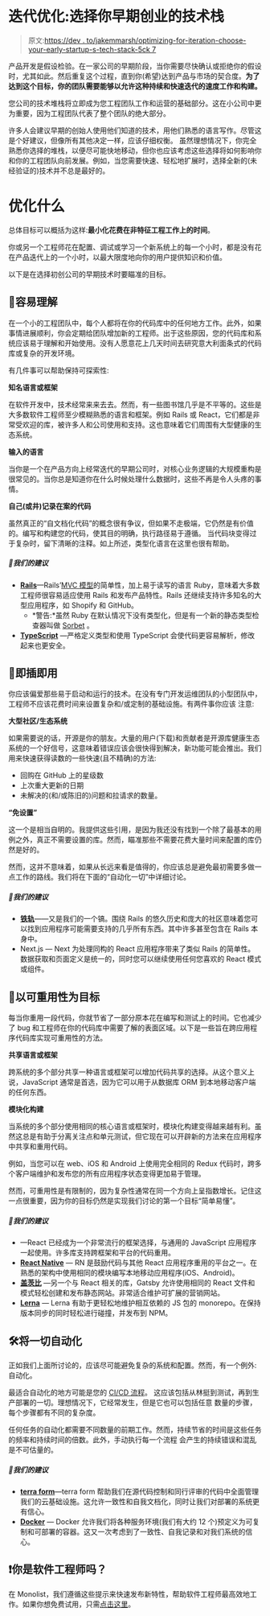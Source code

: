 # 迭代优化:选择你早期创业的技术栈

> 原文:[https://dev . to/jakemmarsh/optimizing-for-iteration-choose-your-early-startup-s-tech-stack-5ck 7](https://dev.to/jakemmarsh/optimizing-for-iteration-choosing-your-early-startup-s-tech-stack-5ck7)

产品开发是假设检验。在一家公司的早期阶段，当你需要尽快确认或拒绝你的假设时，尤其如此。然后重复这个过程，直到你(希望)达到产品与市场的契合度。**为了达到这个目标，你的团队需要能够以允许这种持续和快速迭代的速度工作和构建。**

您公司的技术堆栈将立即成为您工程团队工作和运营的基础部分。这在小公司中更为重要，因为工程团队代表了整个团队的绝大部分。

许多人会建议早期的创始人使用他们知道的技术，用他们熟悉的语言写作。尽管这是个好建议，但像所有其他决定一样，应该仔细权衡。
虽然理想情况下，你完全熟悉你选择的堆栈，以便尽可能快地移动，但你也应该考虑这些选择将如何影响你和你的工程团队向前发展。例如，当您需要快速、轻松地扩展时，选择全新的(未经验证的)技术并不总是最好的。

# [](#what-to-optimize-for)优化什么

总体目标可以概括为这样:**最小化花费在非特征工程工作上的时间**。

你或另一个工程师花在配置、调试或学习一个新系统上的每一个小时，都是没有花在产品迭代上的一个小时，以最大限度地向你的用户提供知识和价值。

以下是在选择初创公司的早期技术时要瞄准的目标。

## [](#easy-to-understand)🤯容易理解

在一个小的工程团队中，每个人都将在你的代码库中的任何地方工作。此外，如果事情进展顺利，你会定期给团队增加新的工程师。出于这些原因，您的代码库和系统应该易于理解和开始使用。没有人愿意花上几天时间去研究意大利面条式的代码库或复杂的开发环境。

有几件事可以帮助保持可探索性:

**知名语言或框架**

在软件开发中，技术经常来来去去。然而，有一些图书馆几乎是不平等的。这些是大多数软件工程师至少模糊熟悉的语言和框架。例如 Rails 或 React，它们都是非常受欢迎的库，被许多人和公司使用和支持。这也意味着它们周围有大型健康的生态系统。

**输入的语言**

当你是一个在产品方向上经常迭代的早期公司时，对核心业务逻辑的大规模重构是很常见的。当你总是知道你在什么时候处理什么数据时，这些不再是令人头疼的事情。

**自己(或井)记录在案的代码**

虽然真正的“自文档化代码”的概念很有争议，但如果不走极端，它仍然是有价值的。编写和构建您的代码，使其目的明确，执行路径易于遵循。
当代码块变得过于复杂时，留下清晰的注释。如上所述，类型化语言在这里也很有帮助。

##### [](#our-recommendations)🙌我们的建议

*   **[Rails](https://rubyonrails.org/)**—Rails’[MVC 模型](https://en.wikipedia.org/wiki/Model%E2%80%93view%E2%80%93controller)的简单性，加上易于读写的语言 Ruby，意味着大多数工程师很容易适应使用 Rails 和发布产品特性。Rails 还继续支持许多知名的大型应用程序，如 Shopify 和 GitHub。
    *   *警告:*虽然 Ruby 在默认情况下没有类型化，但是有一个新的静态类型检查器叫做 [Sorbet](https://sorbet.org/) 。
*   **[TypeScript](https://www.typescriptlang.org/)** —严格定义类型和使用 TypeScript 会使代码更容易解析，修改起来也更安全。

## [](#plug-and-play)🔌即插即用

你应该偏爱那些易于启动和运行的技术。在没有专门开发运维团队的小型团队中，
工程师不应该花费时间来设置复杂和/或定制的基础设施。有两件事你应该
注意:

**大型社区/生态系统**

如果需要说的话，开源是你的朋友。大量的用户(下载)和贡献者是开源库健康生态系统的一个好信号，这意味着错误应该会很快得到解决，新功能可能会推出。我们用来快速获得读数的一些快速(且不精确)的方法:

*   回购在 GitHub 上的星级数
*   上次重大更新的日期
*   未解决的(和/或陈旧的)问题和拉请求的数量。

**“免设置”**

这一个是相当自明的。我提供这些引用，是因为我还没有找到一个除了最基本的用例之外，真正不需要设置的库。然而，瞄准那些不需要花费大量时间来配置的库仍然是好的。

然而，这并不意味着，如果从长远来看是值得的，你应该总是避免最初需要多做一点工作的路线。我们将在下面的“自动化一切”中详细讨论。

##### [](#our-recommendations)🙌我们的建议

*   **[铁轨](https://rubyonrails.org/)**——又是我们的一个镐。围绕 Rails 的悠久历史和庞大的社区意味着您可以找到应用程序可能需要支持的几乎所有东西。其中许多甚至包含在 Rails 本身中。
*   Next.js — Next 为处理同构的 React 应用程序带来了类似 Rails 的简单性。数据获取和页面定义是统一的，同时您可以继续使用任何您喜欢的 React 模式或组件。

## [](#aim-for-reusability)🔄以可重用性为目标

每当你重用一段代码，你就节省了一部分原本花在编写和测试上的时间。它也减少了 bug 和工程师在你的代码库中需要了解的表面区域。以下是一些旨在跨应用程序代码库实现可重用性的方法。

**共享语言或框架**

跨系统的多个部分共享一种语言或框架可以增加代码共享的选择。从这个意义上说，JavaScript 通常是首选，因为它可以用于从数据库 ORM 到本地移动客户端的任何东西。

**模块化构建**

当系统的多个部分使用相同的核心语言或框架时，模块化构建变得越来越有利。虽然这总是有助于分离关注点和单元测试，但它现在可以开辟新的方法来在应用程序中共享和重用代码。

例如，当您可以在 web、iOS 和 Android 上使用完全相同的 Redux 代码时，跨多个客户端维护和发布您的所有应用程序状态变得更加易于管理。

然而，可重用性是有限制的，因为复杂性通常在同一个方向上呈指数增长。记住这一点很重要，因为你的目标仍然是实现我们讨论的第一个目标“简单易懂”。

##### [](#our-recommendations)🙌我们的建议

*   —React 已经成为一个非常流行的框架选择，与通用的 JavaScript 应用程序一起使用。许多库支持跨框架和平台的代码重用。
*   **[React Native](https://facebook.github.io/react-native/)** — RN 是鼓励代码与其他 React 应用程序重用的平台之一。在熟悉的架构中使用相同的模块编写本地移动应用程序(iOS、Android)。
*   **[盖茨比](https://reactjs.org)** —另一个与 React 相关的库，Gatsby 允许使用相同的 React 文件和模式轻松创建和发布静态网站。非常适合维护可扩展的营销网站。
*   **[Lerna](https://github.com/lerna/lerna)** — Lerna 有助于更轻松地维护相互依赖的 JS 包的 monorepo。在保持版本同步的同时轻松进行碰撞，并发布到 NPM。

## [](#%F0%9F%9B%A0-automate-everything)🛠将一切自动化

正如我们上面所讨论的，应该尽可能避免复杂的系统和配置。然而，有一个例外:自动化。

最适合自动化的地方可能是您的 [CI/CD 流程](https://www.atlassian.com/continuous-delivery/principles/continuous-integration-vs-delivery-vs-deployment)。
这应该包括从林挺到测试，再到生产部署的一切。理想情况下，它经常发生，但是它也可以包括任意
数量的步骤，每个步骤都有不同的复杂度。

任何任务的自动化都需要不同数量的前期工作。然而，持续节省的时间是这些任务的频率和持续时间的倍数。此外，手动执行每一个流程
会产生的持续错误和混乱是不可估量的。

##### [](#our-recommendations)🙌我们的建议

*   **[terra form](https://www.terraform.io/)**—terra form 帮助我们在源代码控制和同行评审的代码中全面管理我们的云基础设施。这允许一致性和自我文档化，同时让我们对部署的系统更有信心。
*   **[Docker](https://www.docker.com/)** — Docker 允许我们将各种服务环境(我们有大约 12 个)预定义为可复制和可部署的容器。这又一次考虑到了一致性、自我记录和对我们系统的信心。

## ❗️你是软件工程师吗？

在 Monolist，我们遵循这些提示来快速发布新特性，帮助软件工程师最高效地工作。如果你想免费试用，只需[点击这里](https://app.monolist.co/login)。